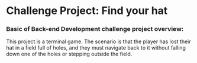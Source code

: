 # Challenge Project: Find your hat

### Basic of Back-end Development challenge project overview:

This project is a terminal game. The scenario is that the player has lost their hat in
a field full of holes, and they must navigate back to it without falling down one of the holes or stepping outside
the field.

